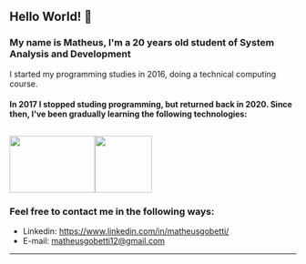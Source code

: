 ## Hello World! 👋
### My name is Matheus, I'm a 20 years old student of System Analysis and Development
I started my programming studies in 2016, doing a technical computing course.
#### In 2017 I stopped studing programming, but returned back in 2020. Since then, I've been gradually learning the following technologies:
<img src="https://www.clipartmax.com/png/small/440-4409582_rather-th-html-css-js-icon-png.png" width="150" height="100"><img src="https://i.pinimg.com/564x/a2/dc/32/a2dc3249364449a49f01a6275d277b8c.jpg" width="100" height="100">
-----------------
### Feel free to contact me in the following ways:
- Linkedin: https://www.linkedin.com/in/matheusgobetti/
- E-mail: matheusgobetti12@gmail.com


--------
<!--
**MatheusGobetti/MatheusGobetti** is a ✨ _special_ ✨ repository because its `README.md` (this file) appears on your GitHub profile.

Here are some ideas to get you started:

- 🔭 I’m currently working on ...
- 🌱 I’m currently learning ...
- 👯 I’m looking to collaborate on ...
- 🤔 I’m looking for help with ...
- 💬 Ask me about ...
- 📫 How to reach me: ...
- 😄 Pronouns: ...
- ⚡ Fun fact: ...
-->

